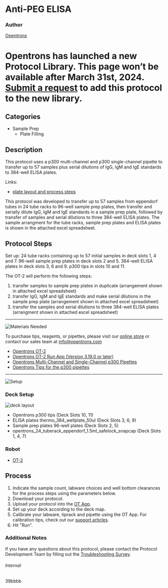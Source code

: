 # Anti-PEG ELISA

### Author
[Opentrons](https://opentrons.com/)


# Opentrons has launched a new Protocol Library. This page won’t be available after March 31st, 2024. [Submit a request](https://docs.google.com/forms/d/e/1FAIpQLSdYYp9QCKow4nn0KlCVsMS3HX0eJ0N9O7-erajKvcpT0lWbSg/viewform) to add this protocol to the new library.

## Categories
* Sample Prep
     * Plate Filling

## Description

This protocol uses a p300 multi-channel and p300 single-channel pipette to transfer up to 57 samples plus serial dilutions of IgG, IgM and IgE standards to 384-well ELISA plates.

Links:
* [plate layout and process steps](https://s3.amazonaws.com/pf-upload-01/u-4256/0/2021-06-27/gp23j3n/OT-2%20APA%20ELISA%20Protocol.zip)

This protocol was developed to transfer up to 57 samples from eppendorf tubes in 24 tube racks to 96-well sample prep plates, then transfer and serially dilute IgG, IgM and IgE standards in a sample prep plate, followed by transfer of samples and serial dilutions to three 384-well ELISA plates. The sample arrangment for the tube racks, sample prep plates and ELISA plates is shown in the attached excel spreadsheet.

## Protocol Steps

Set up: 24 tube racks containing up to 57 initial samples in deck slots 1, 4 and 7. 96-well sample prep plates in deck slots 2 and 5. 384-well ELISA plates in deck slots 3, 6 and 9. p300 tips in slots 10 and 11.

The OT-2 will perform the following steps:
1. transfer samples to sample prep plates in duplicate (arrangement shown in attached excel spreadsheet)
2. transfer IgG, IgM and IgE standards and make serial dilutions in the sample prep plate (arrangement shown in attached excel spreadsheet)
3. transfer the samples and serial dilutions to three 384-well ELISA plates (arrangment shown in attached excel spreadsheet)

---
![Materials Needed](https://s3.amazonaws.com/opentrons-protocol-library-website/custom-README-images/001-General+Headings/materials.png)

To purchase tips, reagents, or pipettes, please visit our [online store](https://shop.opentrons.com/) or contact our sales team at [info@opentrons.com](mailto:info@opentrons.com)

* [Opentrons OT-2](https://shop.opentrons.com/collections/ot-2-robot/products/ot-2)
* [Opentrons OT-2 Run App (Version 3.19.0 or later)](https://opentrons.com/ot-app/)
* [Opentrons Multi-Channel and Single-Channel p300 Pipettes](https://shop.opentrons.com/collections/ot-2-pipettes/products/single-channel-electronic-pipette)
* [Opentrons Tips for the p300 pipettes](https://shop.opentrons.com/collections/opentrons-tips)

---
![Setup](https://s3.amazonaws.com/opentrons-protocol-library-website/custom-README-images/001-General+Headings/Setup.png)

### Deck Setup
![deck layout](https://opentrons-protocol-library-website.s3.amazonaws.com/custom-README-images/39bbbb/layout_39bbbb.png)

* Opentrons p300 tips (Deck Slots 10, 11)
* ELISA plates thermo_384_wellplate_50ul (Deck Slots 3, 6, 9)
* Sample prep plates 96-well plates (Deck Slots 2, 5)
* opentrons_24_tuberack_eppendorf_1.5ml_safelock_snapcap (Deck Slots 1, 4, 7)

### Robot
* [OT-2](https://opentrons.com/ot-2)

## Process
1. Indicate the sample count, labware choices and well bottom clearances for the process steps using the parameters below.
2. Download your protocol.
3. Upload your protocol into the [OT App](https://opentrons.com/ot-app).
4. Set up your deck according to the deck map.
5. Calibrate your labware, tiprack and pipette using the OT App. For calibration tips, check out our [support articles](https://support.opentrons.com/en/collections/1559720-guide-for-getting-started-with-the-ot-2).
6. Hit "Run".

### Additional Notes
If you have any questions about this protocol, please contact the Protocol Development Team by filling out the [Troubleshooting Survey](https://protocol-troubleshooting.paperform.co/).

###### Internal
39bbbb
